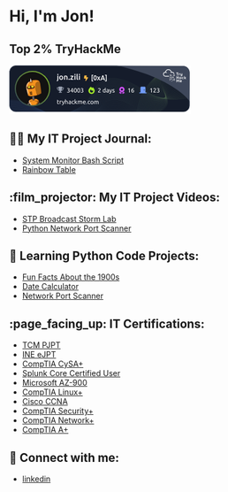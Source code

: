 <h1>Hi, I'm Jon! </h1>

<h2>Top 2% TryHackMe</h2>
<a href="https://tryhackme.com/r/p/jon.zili">
  <img src="https://raw.githubusercontent.com/jonzilinsky/pictures/main/jon.zili2.png" alt="tryhackme">
</a>


<h2>👨‍💻 My IT Project Journal:</h2>

- [System Monitor Bash Script](https://github.com/jonzilinsky/Linux-System-Monitor-Script)
- [Rainbow Table](https://github.com/jonzilinsky/Rainbow-Table)

<h2>:film_projector: My IT Project Videos:</h2>

- [STP Broadcast Storm Lab](https://www.youtube.com/watch?v=SiQXdNe1ZKM)
- [Python Network Port Scanner](https://www.youtube.com/watch?v=LPwil17SHKY)

<h2>🐍 Learning Python Code Projects:</h2>

- [Fun Facts About the 1900s](https://github.com/jonzilinsky/fun_facts_1900s)
- [Date Calculator](https://github.com/jonzilinsky/datecalc.py)
- [Network Port Scanner](https://github.com/jonzilinsky/portscanner.py/tree/main)
  
<h2>:page_facing_up: IT Certifications:</h2>

 - [TCM PJPT](https://github.com/jonzilinsky/pictures/blob/main/PJPT.png?raw=true) <br />
 - [INE eJPT](https://github.com/jonzilinsky/pictures/blob/main/ejpt.png?raw=true) <br />
 - [CompTIA CySA+](https://github.com/jonzilinsky/pictures/blob/main/Cysa+.png?raw=true) <br />
 - [Splunk Core Certified User](https://github.com/jonzilinsky/pictures/blob/main/Screenshot%20from%202024-10-17%2021-57-34.png?raw=true)  <br />
 - [Microsoft AZ-900](https://github.com/jonzilinsky/pictures/blob/main/az900.png?raw=true) <br /> 
 - [CompTIA Linux+](https://github.com/jonzilinsky/pictures/blob/main/linux+.png?raw=true) <br />
 - [Cisco CCNA](https://github.com/jonzilinsky/pictures/blob/main/ccnacert.png?raw=true) <br />
 - [CompTIA Security+](https://github.com/jonzilinsky/pictures/blob/main/Security+.png?raw=true) <br />
 - [CompTIA Network+](https://github.com/jonzilinsky/pictures/blob/main/Network+.png?raw=true)<br />
 - [CompTIA A+](https://github.com/jonzilinsky/pictures/blob/main/A%2B.png?raw=true)

<h2> 🤳 Connect with me:</h2>

 - [linkedin](https://www.linkedin.com/in/jonzilinsky/)


<!--
**jonzilinsky/jonzilinsky** is a ✨ _special_ ✨ repository because its `README.md` (this file) appears on your GitHub profile.

Here are some ideas to get you started:

- 🔭 I’m currently working on ...
- 🌱 I’m currently learning ...
- 👯 I’m looking to collaborate on ...
- 🤔 I’m looking for help with ...
- 💬 Ask me about ...
- 📫 How to reach me: ...
- 😄 Pronouns: ...
- ⚡ Fun fact: ...
-->
